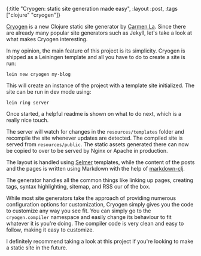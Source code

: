 {:title "Cryogen: static site generation made easy",
 :layout :post,
 :tags ["clojure" "cryogen"]}

[Cryogen](https://github.com/lacarmen/cryogen) is a new Clojure static site generator by [Carmen La](https://github.com/lacarmen). Since there are already many popular site generators such as Jekyll, let's take a look at what makes Cryogen interesting.

In my opinion, the main feature of this project is its simplicity. Cryogen is shipped as a Leiningen template and all you have to do to create a site is run:

```
lein new cryogen my-blog
```

This will create an instance of the project with a template site initialized. The site can be run in dev mode using:

```
lein ring server
```

 Once started, a helpful readme is shown on what to do next, which is a really nice touch.

The server will watch for changes in the `resources/templates` folder and recompile the site whenever updates are detected. The compiled site is served from `resources/public`. The static assets generated there can now be copied to over to be served by Nginx or Apache in production.

The layout is handled using [Selmer](https://github.com/yogthos/Selmer) templates, while the content of the posts and the pages is written using Markdown with the help of [markdown-clj](https://github.com/yogthos/markdown-clj).

The generator handles all the common things like linking up pages, creating tags, syntax highlighting, sitemap, and RSS our of the box.

While most site generators take the approach of providing numerous configuration options for customization, Cryogen simply gives you the code to customize any way you see fit. You can simply go to the `cryogen.compiler` namespace and easily change its behaviour to fit whatever it is you're doing. The compiler code is very clean and easy to follow, making it easy to customize.

I definitely recommend taking a look at this project if you're looking to make a static site in the future.

